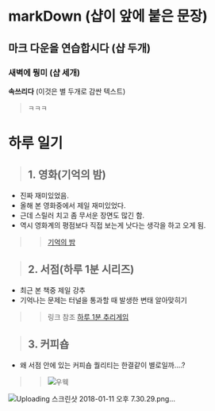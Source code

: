 # markDown (샵이 앞에 붙은 문장)
## 마크 다운을 연습합시다 (샵 두개)
### 새벽에 뭥미 (샵 세개)
**속쓰리다** (이것은 별 두개로 감싼 텍스트)

> ㅋㅋㅋ

# 하루 일기
> ## 1. 영화(기억의 밤)
* 진짜 재미있었음.
* 올해 본 영화중에서 제일 재미있었다.
* 근데 스릴러 치고 좀 무서운 장면도 많긴 함.
* 역시 영화계의 평점보다 직접 보는게 낫다는 생각을 하고 오게 됨.
>> [기억의 밤](http://ineeilove.blog.me/221150893921)



> ## 2. 서점(하루 1분 시리즈)
* 최근 본 책중 제일 강추
* 기억나는 문제는 터널을 통과할 때 발생한 변태 알아맞히기
>> 링크 참조 [하루 1분 추리게임](http://book.naver.com/bookdb/book_detail.nhn?bid=10869042)



> ## 3. 커피숍
* 왜 서점 안에 있는 커피숍 퀄리티는 한결같이 별로일까....?
>> ![우웩](http://cafefiles.naver.net/20130904_144/dadol3_13782937004024UgOp_JPEG/2013-09-04_PM_08-12-16.jpg)


![Uploading 스크린샷 2018-01-11 오후 7.30.29.png…]()
